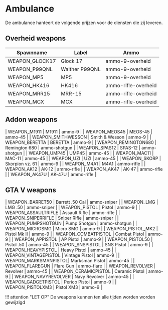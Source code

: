 # Ambulance

De ambulance hanteert de volgende prijzen voor de diensten die zij leveren.

## Overheid weapons
| Spawnname            | Label                  | Ammo               |
|----------------------|------------------------|--------------------|
| WEAPON_GLOCK17       | Glock 17              | ammo-9-overheid    |
| WEAPON_P99QNL        | Walther P99QNL        | ammo-9-overheid    |
| WEAPON_MP5           | MP5                   | ammo-9-overheid    |
| WEAPON_HK416         | HK416                 | ammo-rifle-overheid|
| WEAPON_MRR15         | MRR-15                | ammo-rifle-overheid|
| WEAPON_MCX           | MCX                   | ammo-rifle-overheid|


## Addon weapons
| WEAPON_M1911         | M1911                 | ammo-9             |
| WEAPON_MEOS45        | MEOS-45               | ammo-45            |
| WEAPON_SMITHWESSON   | Smith & Wesson        | ammo-9             |
| WEAPON_BERETTA       | BERETTA               | ammo-9             |
| WEAPON_REMINGTON680  | Remington 680         | ammo-shotgun       |
| WEAPON_SPAS12        | SPAS-12               | ammo-shotgun       |
| WEAPON_UMP45         | UMP45                 | ammo-45            |
| WEAPON_MAC11         | MAC-11                | ammo-45            |
| WEAPON_UZI           | UZI                   | ammo-45            |
| WEAPON_SKORP         | Skorpion vz. 61       | ammo-9             |
| WEAPON_M4A1          | M4A1                  | ammo-rifle         |
| WEAPON_AK12          | AK-12                 | ammo-rifle         |
| WEAPON_AK47          | AK-47                 | ammo-rifle         |
| WEAPON_AK47U         | AK-47U                | ammo-rifle         |

## GTA V weapons
| WEAPON_BARRET50      | Barrett .50 Cal       | ammo-sniper        |
| WEAPON_LMG           | LMG .50               | ammo-sniper        |
| WEAPON_PISTOL        | Pistol                | ammo-9             |
| WEAPON_ASSAULTRIFLE  | Assault Rifle         | ammo-rifle         |
| WEAPON_SNIPERRIFLE   | Sniper Rifle          | ammo-sniper        |
| WEAPON_PUMPSHOTGUN   | Pump Shotgun          | ammo-shotgun       |
| WEAPON_MICROSMG      | Micro SMG             | ammo-9             |
| WEAPON_PISTOL_MK2    | Pistol Mk II          | ammo-9             |
| WEAPON_COMBATPISTOL  | Combat Pistol         | ammo-9             |
| WEAPON_APPISTOL      | AP Pistol             | ammo-9             |
| WEAPON_PISTOL50      | Pistol .50            | ammo-45            |
| WEAPON_SNSPISTOL     | SNS Pistol            | ammo-9             |
| WEAPON_HEAVYPISTOL   | Heavy Pistol          | ammo-45            |
| WEAPON_VINTAGEPISTOL | Vintage Pistol        | ammo-9             |
| WEAPON_MARKSMANPISTOL| Marksman Pistol       | ammo-45            |
| WEAPON_FLAREGUN      | Flare Gun             | ammo-flare         |
| WEAPON_REVOLVER      | Revolver              | ammo-45            |
| WEAPON_CERAMICPISTOL | Ceramic Pistol        | ammo-9             |
| WEAPON_NAVYREVOLVER  | Navy Revolver         | ammo-45            |
| WEAPON_GADGETPISTOL  | Perico Pistol         | ammo-9             |
| WEAPON_PISTOLXM3     | Pistol XM3            | ammo-9             |

!!! attention "LET OP"
    De weapons kunnen ten alle tijden worden worden gewijzigd
